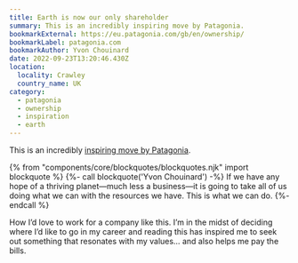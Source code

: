 ```yaml
---
title: Earth is now our only shareholder
summary: This is an incredibly inspiring move by Patagonia.
bookmarkExternal: https://eu.patagonia.com/gb/en/ownership/
bookmarkLabel: patagonia.com
bookmarkAuthor: Yvon Chouinard
date: 2022-09-23T13:20:46.430Z
location:
  locality: Crawley
  country_name: UK
category:
  - patagonia
  - ownership
  - inspiration
  - earth
---
```

This is an incredibly [inspiring move by Patagonia](https://eu.patagonia.com/gb/en/ownership/).

{% from "components/core/blockquotes/blockquotes.njk" import blockquote %}
{%- call blockquote('Yvon Chouinard') -%}
If we have any hope of a thriving planet—much less a business—it is going to take all of us doing what we can with the resources we have. This is what we can do.
{%- endcall %}

How I’d love to work for a company like this. I’m in the midst of deciding where I’d like to go in my career and reading this has inspired me to seek out something that resonates with my values&hellip; and also helps me pay the bills.

